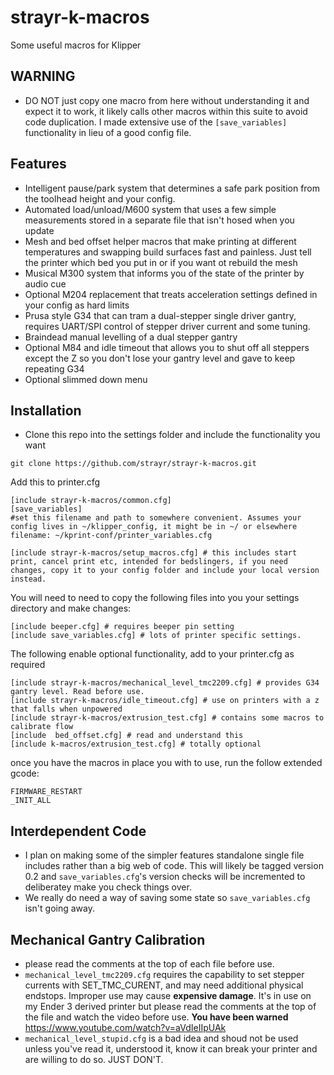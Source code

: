 # strayr-k-macros
Some useful macros for Klipper

## WARNING
- DO NOT just copy one macro from here without understanding it and expect it to work, it likely calls other macros within this suite to avoid code duplication. I made extensive use of the `[save_variables]` functionality in lieu of a good config file.
## Features

- Intelligent pause/park system that determines a safe park position from the toolhead height and your config.
- Automated load/unload/M600 system that uses a few simple measurements stored in a separate file that isn't hosed when you update
- Mesh and bed offset helper macros that make printing at different temperatures and swapping build surfaces fast and painless. Just tell the printer which bed you put in or if you want ot rebuild the mesh
- Musical M300 system that informs you of the state of the printer by audio cue
- Optional M204 replacement that treats acceleration settings defined in your config as hard limits
- Prusa style G34 that can tram a dual-stepper single driver gantry, requires UART/SPI control of stepper driver current and some tuning.
- Braindead manual levelling of a dual stepper gantry
- Optional M84 and idle timeout that allows you to shut off all steppers except the Z so you don't lose your gantry level and gave to keep repeating G34
- Optional slimmed down menu

## Installation

- Clone this repo into the settings folder and include the functionality you want

```
git clone https://github.com/strayr/strayr-k-macros.git
```

Add this to printer.cfg
```
[include strayr-k-macros/common.cfg]
[save_variables]
#set this filename and path to somewhere convenient. Assumes your config lives in ~/klipper_config, it might be in ~/ or elsewhere
filename: ~/kprint-conf/printer_variables.cfg

[include strayr-k-macros/setup_macros.cfg] # this includes start print, cancel print etc, intended for bedslingers, if you need changes, copy it to your config folder and include your local version instead.
```

You will need to need to copy the following files into you your settings directory and make changes:
```
[include beeper.cfg] # requires beeper pin setting
[include save_variables.cfg] # lots of printer specific settings.

```

The following enable optional functionality, add to your printer.cfg as required
```
[include strayr-k-macros/mechanical_level_tmc2209.cfg] # provides G34 gantry level. Read before use. 
[include strayr-k-macros/idle_timeout.cfg] # use on printers with a z that falls when unpowered
[include strayr-k-macros/extrusion_test.cfg] # contains some macros to calibrate flow
[include  bed_offset.cfg] # read and understand this
[include k-macros/extrusion_test.cfg] # totally optional
```

once you have the macros in place you with to use, run the follow extended gcode:
```
FIRMWARE_RESTART
_INIT_ALL
```

## Interdependent Code
- I plan on making some of the simpler features standalone single file includes rather than a big web of code. This will likely be tagged version 0.2 and `save_variables.cfg`'s version checks will be incremented to deliberatey make you check things over.
- We really do need a way of saving some state so `save_variables.cfg` isn't going away.


## Mechanical Gantry Calibration

- please read the comments at the top of each file before use.
- `mechanical_level_tmc2209.cfg` requires the capability to set stepper currents with SET_TMC_CURENT, and may need additional physical endstops. Improper use may cause **expensive damage**. It's in use on my Ender 3 derived printer but please read the comments at the top of the file and watch the video before use. **You have been warned** https://www.youtube.com/watch?v=aVdIeIIpUAk
- `mechanical_level_stupid.cfg` is a bad idea and shoud not be used unless you've read it, understood it, know it can break your printer and are willing to do so. JUST DON'T.